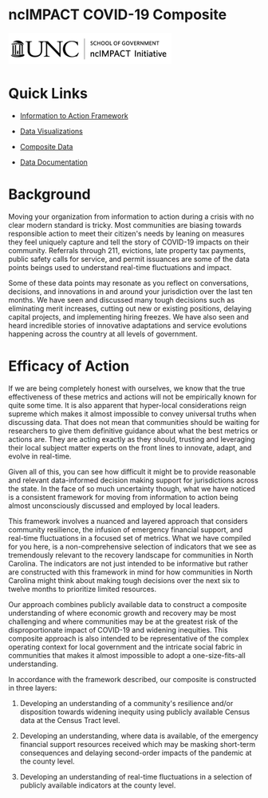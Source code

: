 # ncIMPACT COVID-19 Composite

<img src="logo/black-logo-long.png" width="327"/>

# Quick Links

-   [Information to Action Framework]()

-   [Data Visualizations](<https://github.com/ncIMPACT/covid-keys-impact/tree/main/plots>)

-   [Composite Data](<https://github.com/ncIMPACT/covid-keys-impact/tree/main/data>)

-   [Data Documentation]()

# Background

Moving your organization from information to action during a crisis with no clear modern standard is tricky. Most communities are biasing towards responsible action to meet their citizen's needs by leaning on measures they feel uniquely capture and tell the story of COVID-19 impacts on their community. Referrals through 211, evictions, late property tax payments, public safety calls for service, and permit issuances are some of the data points beings used to understand real-time fluctuations and impact.

Some of these data points may resonate as you reflect on conversations, decisions, and innovations in and around your jurisdiction over the last ten months. We have seen and discussed many tough decisions such as eliminating merit increases, cutting out new or existing positions, delaying capital projects, and implementing hiring freezes. We have also seen and heard incredible stories of innovative adaptations and service evolutions happening across the country at all levels of government.

# Efficacy of Action

If we are being completely honest with ourselves, we know that the true effectiveness of these metrics and actions will not be empirically known for quite some time. It is also apparent that hyper-local considerations reign supreme which makes it almost impossible to convey universal truths when discussing data. That does not mean that communities should be waiting for researchers to give them definitive guidance about what the best metrics or actions are. They are acting exactly as they should, trusting and leveraging their local subject matter experts on the front lines to innovate, adapt, and evolve in real-time.

Given all of this, you can see how difficult it might be to provide reasonable and relevant data-informed decision making support for jurisdictions across the state. In the face of so much uncertainty though, what we have noticed is a consistent framework for moving from information to action being almost unconsciously discussed and employed by local leaders.

This framework involves a nuanced and layered approach that considers community resilience, the infusion of emergency financial support, and real-time fluctuations in a focused set of metrics. What we have compiled for you here, is a non-comprehensive selection of indicators that we see as tremendously relevant to the recovery landscape for communities in North Carolina. The indicators are not just intended to be informative but rather are constructed with this framework in mind for how communities in North Carolina might think about making tough decisions over the next six to twelve months to prioritize limited resources.

Our approach combines publicly available data to construct a composite understanding of where economic growth and recovery may be most challenging and where communities may be at the greatest risk of the disproportionate impact of COVID-19 and widening inequities. This composite approach is also intended to be representative of the complex operating context for local government and the intricate social fabric in communities that makes it almost impossible to adopt a one-size-fits-all understanding.

In accordance with the framework described, our composite is constructed in three layers:

1.  Developing an understanding of a community's resilience and/or disposition towards widening inequity using publicly available Census data at the Census Tract level.

2.  Developing an understanding, where data is available, of the emergency financial support resources received which may be masking short-term consequences and delaying second-order impacts of the pandemic at the county level.

3.  Developing an understanding of real-time fluctuations in a selection of publicly available indicators at the county level.
